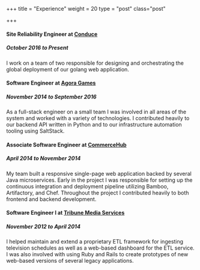 +++
title = "Experience"
weight = 20
type = "post"
class="post"

+++


#### Site Reliability Engineer at [Conduce](https://www.conduce.com)
##### October 2016 to Present

I work on a team of two responsible for designing and orchestrating the global deployment of our golang web application. 

#### Software Engineer at [Agora Games](https://www.agoragames.com)
##### November 2014 to September 2016

As a full-stack engineer on a small team I was involved in all areas of the system and worked with a variety of technologies. I contributed heavily to our backend API written in Python and to our infrastructure automation tooling using SaltStack. 

#### Associate Software Engineer at [CommerceHub](https://www.commercehub.com)
##### April 2014 to November 2014

My team built a responsive single-page web application backed by several Java microservices. Early in the project I was responsible for setting up the continuous integration and deployment pipeline utilizing Bamboo, Artifactory, and Chef. Throughout the project I contributed heavily to both frontend and backend development.

#### Software Engineer I at [Tribune Media Services](https://www.gracenote.com)
##### November 2012 to April 2014

I helped maintain and extend a proprietary ETL framework for ingesting television schedules as well as a web-based dashboard for the ETL service. I was also involved with using Ruby and Rails to create prototypes of new web-based versions of several legacy applications.
